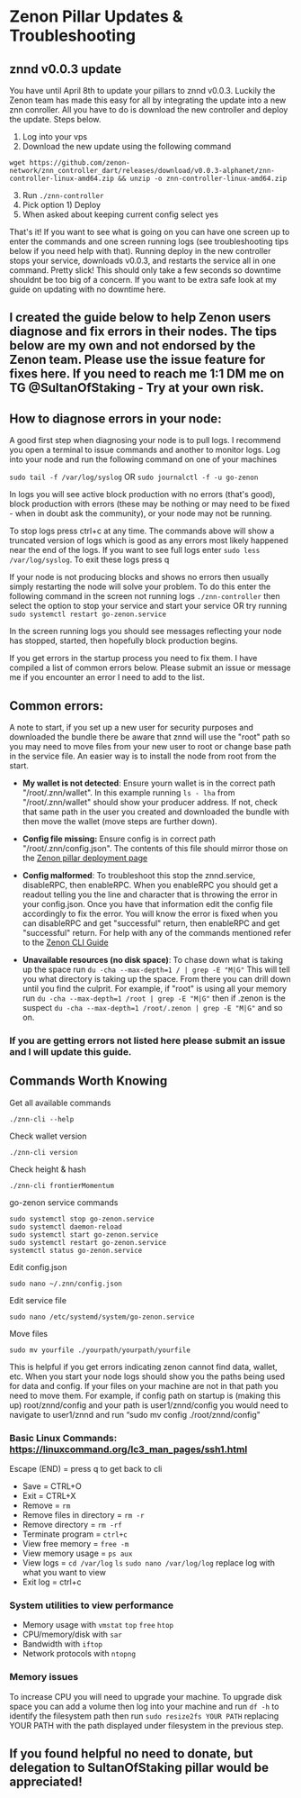# Zenon Pillar Updates & Troubleshooting

## znnd v0.0.3 update

You have until April 8th to update your pillars to znnd v0.0.3. Luckily the Zenon team has made this easy for all by integrating the update into a new znn conroller. All you have to do is download the new controller and deploy the update. Steps below.

1. Log into your vps 
2. Download the new update using the following command 
```
wget https://github.com/zenon-network/znn_controller_dart/releases/download/v0.0.3-alphanet/znn-controller-linux-amd64.zip && unzip -o znn-controller-linux-amd64.zip
```
3. Run `./znn-controller`
4. Pick option 1) Deploy
5. When asked about keeping current config select yes

That's it! If you want to see what is going on you can have one screen up to enter the commands and one screen running logs (see troubleshooting tips below if you need help with that). Running deploy in the new controller stops your service, downloads v0.0.3, and restarts the service all in one command. Pretty slick! This should only take a few seconds so downtime shouldnt be too big of a concern. If you want to be extra safe look at my guide on updating with no downtime here. 

## I created the guide below to help Zenon users diagnose and fix errors in their nodes. The tips below are my own and not endorsed by the Zenon team. Please use the issue feature for fixes here. If you need to reach me 1:1 DM me on TG @SultanOfStaking - Try at your own risk.

## How to diagnose errors in your node:

A good first step when diagnosing your node is to pull logs. I recommend you open a terminal to issue commands and another to monitor logs. Log into your node and run the following command on one of your machines

`sudo tail -f /var/log/syslog` OR `sudo journalctl -f -u go-zenon`

In logs you will see active block production with no errors (that's good), block production with errors (these may be nothing or may need to be fixed - when in doubt ask the community), or your node may not be running. 

To stop logs press ctrl+c at any time. The commands above will show a truncated version of logs which is good as any errors most likely happened near the end of the logs. If you want to see full logs enter `sudo less /var/log/syslog`. To exit these logs press q

If your node is not producing blocks and shows no errors then usually simply restarting the node will solve your problem. To do this enter the following command in the screen not running logs `./znn-controller` then select the option to stop your service and start your service OR try running `sudo systemctl restart go-zenon.service`

In the screen running logs you should see messages reflecting your node has stopped, started, then hopefully block production begins.

If you get errors in the startup process you need to fix them. I have compiled a list of common errors below. Please submit an issue or message me if you encounter an error I need to add to the list.

## Common errors:
A note to start, if you set up a new user for security purposes and downloaded the bundle there be aware that znnd will use the "root" path so you may need to move files from your new user to root or change base path in the service file. An easier way is to install the node from root from the start.

- **My wallet is not detected**: Ensure yourn wallet is in the correct path "/root/.znn/wallet". In this example running `ls - lha` from "/root/.znn/wallet" should show your producer address. If not, check that same path in the user you created and downloaded the bundle with then move the wallet (move steps are further down). 

- **Config file missing:** Ensure config is in correct path "/root/.znn/config.json". The contents of this file should mirror those on the [Zenon pillar deployment page](https://testnet.znn.space/#!deploy.md)

- **Config malformed**: To troubleshoot this stop the znnd.service, disableRPC, then enableRPC. When you enableRPC you should get a readout telling you the line and character that is throwing the error in your config.json. Once you have that information edit the config file accordingly to fix the error. You will know the error is fixed when you can disableRPC and get "successful" return, then enableRPC and get "successful" return. For help with any of the commands mentioned refer to the [Zenon CLI Guide](https://testnet.znn.space/#!cli.md)

- **Unavailable resources (no disk space)**: To chase down what is taking up the space run `du -cha --max-depth=1 / | grep -E "M|G"` This will tell you what directory is taking up the space. From there you can drill down until you find the culprit. For example, if "root" is using all your memory run `du -cha --max-depth=1 /root | grep -E "M|G"` then if .zenon is the suspect `du -cha --max-depth=1 /root/.zenon | grep -E "M|G"` and so on. 

### If you are getting errors not listed here please submit an issue and I will update this guide.

## Commands Worth Knowing

Get all available commands

`./znn-cli --help`

Check wallet version

`./znn-cli version`

Check height & hash

`./znn-cli frontierMomentum`

go-zenon service commands

```
sudo systemctl stop go-zenon.service
sudo systemctl daemon-reload
sudo systemctl start go-zenon.service
sudo systemctl restart go-zenon.service
systemctl status go-zenon.service
```

Edit config.json

`sudo nano ~/.znn/config.json`

Edit service file

`sudo nano /etc/systemd/system/go-zenon.service`

Move files

`sudo mv yourfile ./yourpath/yourpath/yourfile` 

This is helpful if you get errors indicating zenon cannot find data, wallet, etc. When you start your node logs should show you the paths being used for data and config. If your files on your machine are not in that path you need to move them. For example, if config path on startup is (making this up) root/znnd/config and your path is user1/znnd/config you would need to navigate to user1/znnd and run “sudo mv config ./root/znnd/config"

### Basic Linux Commands: https://linuxcommand.org/lc3_man_pages/ssh1.html 
Escape (END) = press q to get back to cli
- Save = CTRL+O
- Exit = CTRL+X
- Remove = `rm`
- Remove files in directory = `rm -r`
- Remove directory = `rm -rf`
- Terminate program = `ctrl+c`
- View free memory = `free -m`
- View memory usage = `ps aux`
- View logs = 
`cd /var/log`
`ls`
`sudo nano /var/log/log` replace log with what you want to view
- Exit log = ctrl+c

### System utilities to view performance
- Memory usage with `vmstat` `top` `free` `htop`
- CPU/memory/disk with `sar`
- Bandwidth with `iftop`
- Network protocols with `ntopng`

### Memory issues
To increase CPU you will need to upgrade your machine. To upgrade disk space you can add a volume then log into your machine and run `df -h` to identify the filesystem path then run `sudo resize2fs YOUR PATH` replacing YOUR PATH with the path displayed under filesystem in the previous step. 

## If you found helpful no need to donate, but delegation to SultanOfStaking pillar would be appreciated!
